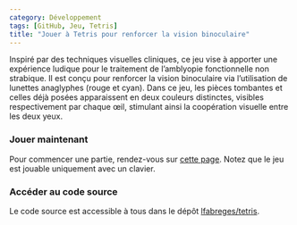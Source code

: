 ```yaml
---
category: Développement  
tags: [GitHub, Jeu, Tetris]  
title: "Jouer à Tetris pour renforcer la vision binoculaire"  
---
```


Inspiré par des techniques visuelles cliniques, ce jeu vise à apporter une expérience ludique pour le traitement de
l’amblyopie fonctionnelle non strabique. Il est conçu pour renforcer la vision binoculaire via l’utilisation de lunettes
anaglyphes (rouge et cyan). Dans ce jeu, les pièces tombantes et celles déjà posées apparaissent en deux couleurs distinctes,
visibles respectivement par chaque œil, stimulant ainsi la coopération visuelle entre les deux yeux.

### Jouer maintenant

Pour commencer une partie, rendez-vous sur [cette page](https://lfabreges.github.io/tetris/).
Notez que le jeu est jouable uniquement avec un clavier.

### Accéder au code source

Le code source est accessible à tous dans le dépôt [lfabreges/tetris](https://github.com/lfabreges/tetris/).
